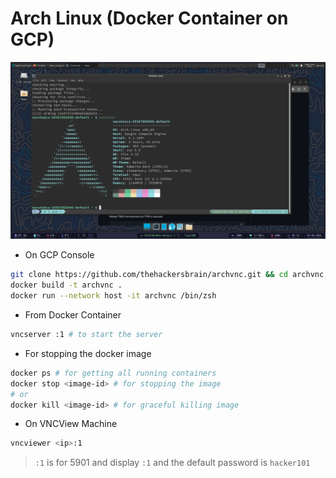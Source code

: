 # Arch Linux (Docker Container on GCP)

![Banner Image](https://raw.githubusercontent.com/thehackersbrain/archvnc/refs/heads/main/screenshots/archvnc.png)

- On GCP Console
```bash
git clone https://github.com/thehackersbrain/archvnc.git && cd archvnc
docker build -t archvnc .
docker run --network host -it archvnc /bin/zsh
```

- From Docker Container
```bash
vncserver :1 # to start the server
```

- For stopping the docker image
```bash
docker ps # for getting all running containers
docker stop <image-id> # for stopping the image
# or
docker kill <image-id> # for graceful killing image
```

- On VNCView Machine
```bash
vncviewer <ip>:1
```
> `:1` is for 5901 and display `:1` and the default password is `hacker101`
